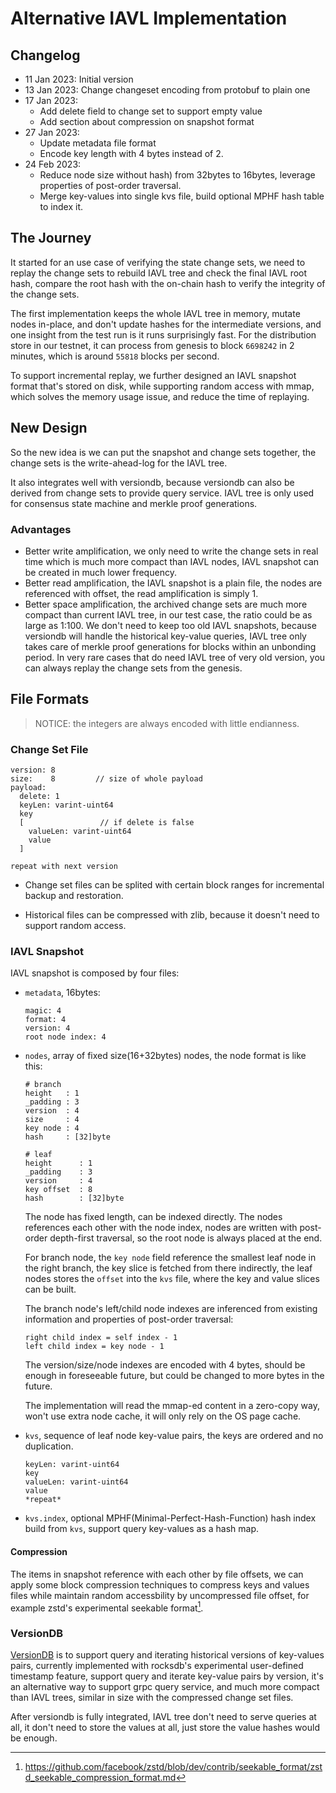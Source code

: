 # Alternative IAVL Implementation

## Changelog

* 11 Jan 2023: Initial version
* 13 Jan 2023: Change changeset encoding from protobuf to plain one
* 17 Jan 2023:
  * Add delete field to change set to support empty value
  * Add section about compression on snapshot format
* 27 Jan 2023:
  * Update metadata file format
  * Encode key length with 4 bytes instead of 2.
* 24 Feb 2023:
  * Reduce node size without hash) from 32bytes to 16bytes, leverage properties of post-order traversal.
  * Merge key-values into single kvs file, build optional MPHF hash table to index it.


## The Journey

It started for an use case of verifying the state change sets, we need to replay the change sets to rebuild IAVL tree and check the final IAVL root hash, compare the root hash with the on-chain hash to verify the integrity of the change sets.

The first implementation keeps the whole IAVL tree in memory, mutate nodes in-place, and don't update hashes for the intermediate versions, and one insight from the test run is it runs surprisingly fast. For the distribution store in our testnet, it can process from genesis to block `6698242` in 2 minutes, which is around `55818` blocks per second.

To support incremental replay, we further designed an IAVL snapshot format that's stored on disk, while supporting random access with mmap, which solves the memory usage issue, and reduce the time of replaying.

## New Design

So the new idea is we can put the snapshot and change sets together, the change sets is the write-ahead-log for the IAVL tree.

It also integrates well with versiondb, because versiondb can also be derived from change sets to provide query service. IAVL tree is only used for consensus state machine and merkle proof generations.

### Advantages

- Better write amplification, we only need to write the change sets in real time which is much more compact than IAVL nodes, IAVL snapshot can be created in much lower frequency.
- Better read amplification, the IAVL snapshot is a plain file, the nodes are referenced with offset, the read amplification is simply 1.
- Better space amplification, the archived change sets are much more compact than current IAVL tree, in our test case, the ratio could be as large as 1:100. We don't need to keep too old IAVL snapshots, because versiondb will handle the historical key-value queries, IAVL tree only takes care of merkle proof generations for blocks within an unbonding period. In very rare cases that do need IAVL tree of very old version, you can always replay the change sets from the genesis.

## File Formats

> NOTICE: the integers are always encoded with little endianness.

### Change Set File

```
version: 8
size:    8         // size of whole payload
payload:
  delete: 1
  keyLen: varint-uint64
  key
  [                 // if delete is false
    valueLen: varint-uint64
    value
  ]

repeat with next version
```

- Change set files can be splited with certain block ranges for incremental backup and restoration.

- Historical files can be compressed with zlib, because it doesn't need to support random access.

### IAVL Snapshot

IAVL snapshot is composed by four files:

- `metadata`, 16bytes:

  ```
  magic: 4
  format: 4
  version: 4
  root node index: 4
  ```

- `nodes`, array of fixed size(16+32bytes) nodes, the node format is like this:

  ```
  # branch
  height   : 1
  _padding : 3
  version  : 4
  size     : 4
  key node : 4
  hash     : [32]byte

  # leaf
  height      : 1
  _padding    : 3
  version     : 4
  key offset  : 8
  hash        : [32]byte
  ```
  The node has fixed length, can be indexed directly. The nodes references each other with the node index, nodes are written with post-order depth-first traversal, so the root node is always placed at the end.

  For branch node, the `key node` field reference the smallest leaf node in the right branch, the key slice is fetched from there indirectly, the leaf nodes stores the `offset` into the `kvs` file, where the key and value slices can be built.

  The branch node's left/child node indexes are inferenced from existing information and properties of post-order traversal:

  ```
  right child index = self index - 1
  left child index = key node - 1
  ```

  The version/size/node indexes are encoded with 4 bytes, should be enough in foreseeable future, but could be changed to more bytes in the future.

  The implementation will read the mmap-ed content in a zero-copy way, won't use extra node cache, it will only rely on the OS page cache.

- `kvs`, sequence of leaf node key-value pairs, the keys are ordered and no duplication.

  ```
  keyLen: varint-uint64
  key
  valueLen: varint-uint64
  value
  *repeat*
  ```

- `kvs.index`, optional MPHF(Minimal-Perfect-Hash-Function) hash index build from `kvs`, support query key-values as a hash map.

#### Compression

The items in snapshot reference with each other by file offsets, we can apply some block compression techniques to compress keys and values files while maintain random accessbility by uncompressed file offset, for example zstd's experimental seekable format[^1].

### VersionDB

[VersionDB](../README.md) is to support query and iterating historical versions of key-values pairs, currently implemented with rocksdb's experimental user-defined timestamp feature, support query and iterate key-value pairs by version, it's an alternative way to support grpc query service, and much more compact than IAVL trees, similar in size with the compressed change set files.

After versiondb is fully integrated, IAVL tree don't need to serve queries at all, it don't need to store the values at all, just store the value hashes would be enough.

[^1]: https://github.com/facebook/zstd/blob/dev/contrib/seekable_format/zstd_seekable_compression_format.md
